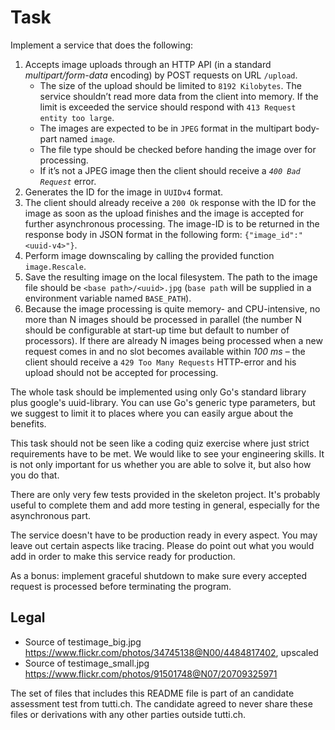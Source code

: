 # Task
Implement a service that does the following:

1. Accepts image uploads through an HTTP API (in a standard *multipart/form-data* encoding) by POST requests on URL `/upload`.
   - The size of the upload should be limited to `8192 Kilobytes`. The service shouldn’t read more data 
     from the client into memory. If the limit is exceeded the service should respond with `413 Request entity too large`.
   - The images are expected to be in `JPEG` format in the multipart body-part named `image`.
   - The file type should be checked before handing the image over for processing.
   - If it’s not a JPEG image then the client should receive a *`400 Bad Request`* error.
2. Generates the ID for the image in `UUIDv4` format.
3. The client should already receive a `200 Ok` response with the ID for the image as soon as the upload finishes and
   the image is accepted for further asynchronous processing.
   The image-ID is to be returned in the response body in JSON format in the following form: `{"image_id":"<uuid-v4>"}`.
4. Perform image downscaling by calling the provided function `image.Rescale`.
5. Save the resulting image on the local filesystem. The path to the image file should be `<base path>/<uuid>.jpg` (`base path` will be supplied in a environment variable named `BASE_PATH`).
6. Because the image processing is quite memory- and CPU-intensive, no more than N images should be processed in parallel
   (the number N should be configurable at start-up time but default to number of processors).
   If there are already N images being processed when a new request comes in and no slot becomes available within
   *100 ms* – the client should receive a `429 Too Many Requests` HTTP-error and his upload should not be accepted for processing.

The whole task should be implemented using only Go's standard library plus google's uuid-library.
You can use Go's generic type parameters, but we suggest to limit it to places where you can easily argue about the benefits.

This task should not be seen like a coding quiz exercise where just strict requirements have to be met. 
We would like to see your engineering skills. It is not only important for us whether you are able to solve it, but also how you do that.

There are only very few tests provided in the skeleton project. It's probably useful to complete them and add more
testing in general, especially for the asynchronous part.

The service doesn't have to be production ready in every aspect.
You may leave out certain aspects like tracing. 
Please do point out what you would add in order to make this service ready for production.

As a bonus: implement graceful shutdown to make sure every accepted request is processed before terminating the program.

## Legal
- Source of testimage_big.jpg https://www.flickr.com/photos/34745138@N00/4484817402, upscaled
- Source of testimage_small.jpg https://www.flickr.com/photos/91501748@N07/20709325971

The set of files that includes this README file is part of an candidate assessment test from tutti.ch.
The candidate agreed to never share these files or derivations with any other parties outside tutti.ch.
 
